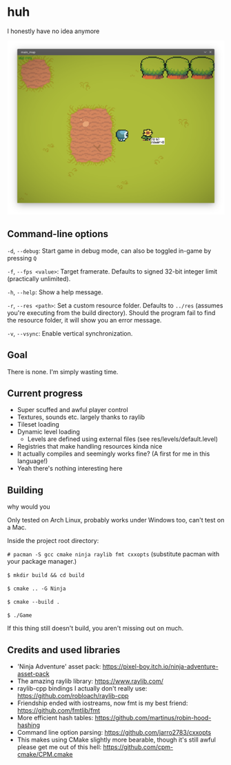# huh

I honestly have no idea anymore

![preview](preview.png)

## Command-line options

`-d`, `--debug`: Start game in debug mode, can also be toggled in-game by pressing `Q`

`-f`, `--fps <value>`: Target framerate. Defaults to signed 32-bit integer limit (practically unlimited).

`-h`, `--help`: Show a help message.

`-r`, `--res <path>`: Set a custom resource folder. Defaults to `../res` (assumes you're executing from the build directory).
Should the program fail to find the resource folder, it will show you an error message.

`-v`, `--vsync`: Enable vertical synchronization.

## Goal

There is none. I'm simply wasting time.

## Current progress

- Super scuffed and awful player control
- Textures, sounds etc. largely thanks to raylib
- Tileset loading
- Dynamic level loading
    - Levels are defined using external files (see res/levels/default.level)
- Registries that make handling resources kinda nice
- It actually compiles and seemingly works fine? (A first for me in this language!)
- Yeah there's nothing interesting here

## Building

why would you

Only tested on Arch Linux, probably works under Windows too, can't test on a Mac.

Inside the project root directory:

`# pacman -S gcc cmake ninja raylib fmt cxxopts` (substitute pacman with your package manager.)

`$ mkdir build && cd build`

`$ cmake .. -G Ninja`

`$ cmake --build .`

`$ ./Game`

If this thing still doesn't build, you aren't missing out on much.

## Credits and used libraries

- 'Ninja Adventure' asset pack: https://pixel-boy.itch.io/ninja-adventure-asset-pack
- The amazing raylib library: https://www.raylib.com/
- raylib-cpp bindings I actually don't really use: https://github.com/robloach/raylib-cpp
- Friendship ended with iostreams, now fmt is my best friend: https://github.com/fmtlib/fmt
- More efficient hash tables: https://github.com/martinus/robin-hood-hashing
- Command line option parsing: https://github.com/jarro2783/cxxopts
- This makes using CMake slightly more bearable, though it's still awful please get me out of this
  hell: https://github.com/cpm-cmake/CPM.cmake
